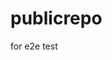 # publicrepo
for e2e test










































































































































































































































































































































































































































































































































































































































































































































































































































































































































































































































































































































































































































































































































































































































































































































































































































































































































































































































































































































































































































































































































































































































































































































































































































































































































































































































































































































































































































































































































































































































































































































































































































































































































































































































































































































































































































































































































































































































































































